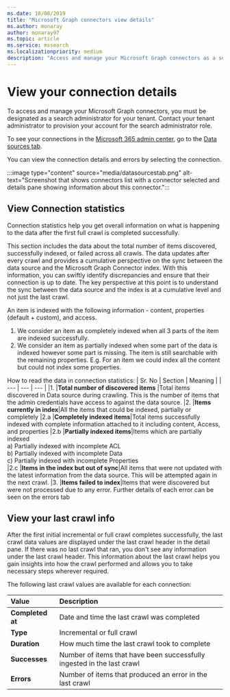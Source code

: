 ```yaml
---
ms.date: 10/08/2019
title: "Microsoft Graph connectors view details"
ms.author: monaray
author: monaray97
ms.topic: article
ms.service: mssearch
ms.localizationpriority: medium
description: "Access and manage your Microsoft Graph connectors as a search administrator for your tenant."
---
```

<!-- markdownlint-disable no-inline-html -->

# View your connection details

To access and manage your Microsoft Graph connectors, you must be designated as a search administrator for your tenant. Contact your tenant administrator to provision your account for the search administrator role.

To see your connections in the [Microsoft 365 admin center](https://admin.microsoft.com), go to the [Data sources tab](https://admin.microsoft.com/Adminportal/Home#/MicrosoftSearch/connectors).

You can view the connection details and errors by selecting the connection.  

:::image type="content" source="media/datasourcestab.png" alt-text="Screenshot that shows connectors list with a connector selected and details pane showing information about this connector.":::

## View Connection statistics 

Connection statistics help you get overall information on what is happening to the data after the first full crawl is completed successfully.

This section includes the data about the total number of items discovered, successfully indexed, or failed across all crawls. The data updates after every crawl and provides a cumulative perspective on the sync between the data source and the Microsoft Graph Connector index. With this information, you can swiftly identify discrepancies and ensure that their connection is up to date. 
The key perspective at this point is to understand the sync between the data source and the index is at a cumulative level and not just the last crawl. 

An item is indexed with the following information - content, properties (default + custom), and access.
1. We consider an item as completely indexed when all 3 parts of the item are indexed successfully. 
2. We consider an item as partially indexed when some part of the data is indexed however some part is missing. The item is still searchable with the remaining properties. E.g. For an item we could index all the content but could not index some properties. 

How to read the data in connection statistics:
| Sr. No | Section | Meaning |
| --- | --- | --- |
|1. |**Total number of discovered items** |Total items discovered in Data source during crawling. This is the number of items that the admin credentials have access to against the data source.
|2. |**Items currently in index**|All the items that could be indexed, partially or completely
|2.a	|**Completely indexed items**|Total items successfully indexed with complete information attached to it including content, Access, and properties
|2.b	|**Partially indexed items**|Items which are partially indexed<br> a) Partially indexed with incomplete ACL<br> b) Partially indexed with incomplete Data<br> c) Partially indexed with incomplete Properties <br>
|2.c	|**Items in the index but out of sync**|All items that were not updated with the latest information from the data source. This will be attempted again in the next crawl.
|3. |**Items failed to index**|Items that were discovered but were not processed due to any error. Further details of each error can be seen on the errors tab

## View your last crawl info

After the first initial incremental or full crawl completes successfully, the last crawl data values are displayed under the last crawl header in the detail pane. If there was no last crawl that ran, you don't see any information under the last crawl header. This information about the last crawl helps you gain insights into how the crawl performed and allows you to take necessary steps wherever required.

The following last crawl values are available for each connection:

| Value | Description
 | :--- | :--- | 
**Completed at** | Date and time the last crawl was completed
**Type** | Incremental or full crawl
**Duration** | How much time the last crawl took to complete
**Successes** | Number of items that have been successfully ingested in the last crawl
**Errors** | Number of items that produced an error in the last crawl
